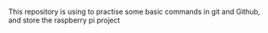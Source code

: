 This repository is using to practise some basic commands in git and Github, and store the raspberry pi project
